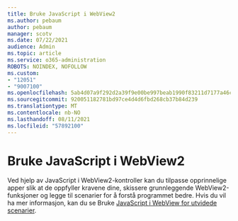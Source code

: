 ```yaml
---
title: Bruke JavaScript i WebView2
ms.author: pebaum
author: pebaum
manager: scotv
ms.date: 07/22/2021
audience: Admin
ms.topic: article
ms.service: o365-administration
ROBOTS: NOINDEX, NOFOLLOW
ms.custom:
- "12051"
- "9007100"
ms.openlocfilehash: 5ab4d07a9f292d2a39f9e00be997beab1990f83211d7177a46cc310effbe4553
ms.sourcegitcommit: 920051182781bd97ce4d4d6fbd268cb37b84d239
ms.translationtype: MT
ms.contentlocale: nb-NO
ms.lasthandoff: 08/11/2021
ms.locfileid: "57892100"
---
```

# <a name="use-javascript-in-webview2"></a>Bruke JavaScript i WebView2

Ved hjelp av JavaScript i WebView2-kontroller kan du tilpasse opprinnelige apper slik at de oppfyller kravene dine, skissere grunnleggende WebView2-funksjoner og legge til scenarier for å forstå programmet bedre. Hvis du vil ha mer informasjon, kan du se Bruke [JavaScript i WebView for utvidede scenarier](https://docs.microsoft.com/microsoft-edge/webview2/how-to/javascript).
